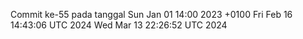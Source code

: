 Commit ke-55 pada tanggal Sun Jan 01 14:00 2023 +0100
Fri Feb 16 14:43:06 UTC 2024
Wed Mar 13 22:26:52 UTC 2024
